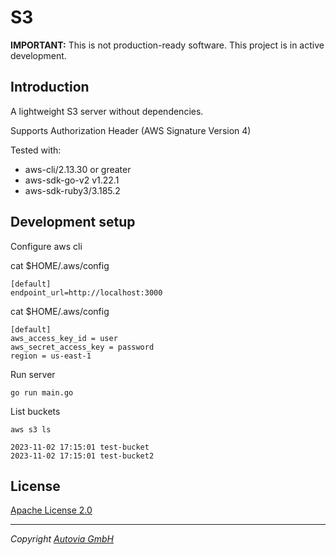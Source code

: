 # S3

**IMPORTANT:** This is not production-ready software. This project is in active development.

## Introduction

A lightweight S3 server without dependencies.

Supports Authorization Header (AWS Signature Version 4)

Tested with:
* aws-cli/2.13.30 or greater
* aws-sdk-go-v2 v1.22.1
* aws-sdk-ruby3/3.185.2

## Development setup

Configure aws cli

cat $HOME/.aws/config

```shell
[default]
endpoint_url=http://localhost:3000
```

cat $HOME/.aws/config

```shell
[default]
aws_access_key_id = user
aws_secret_access_key = password
region = us-east-1
```

Run server

```shell
go run main.go
```

List buckets

```shell
aws s3 ls

2023-11-02 17:15:01 test-bucket
2023-11-02 17:15:01 test-bucket2
```


## License

[Apache License 2.0](https://github.com/autovia/flightdeck/blob/master/LICENSE)

----
_Copyright [Autovia GmbH](https://autovia.io)_